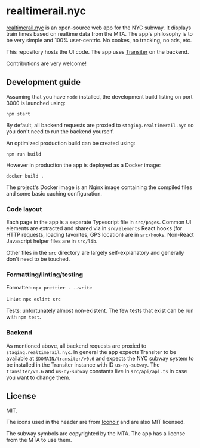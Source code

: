 # realtimerail.nyc

[realtimerail.nyc](https://realtimerail.nyc)
    is an open-source web app for the NYC subway.
It displays train times based on realtime data from the MTA.
The app's philosophy is to be very simple and 100% user-centric.
No cookes, no tracking, no ads, etc.

This repository hosts the UI code.
The app uses [Transiter](https://www.github.com/jamespfennell/transiter) on the backend.

Contributions are very welcome!

## Development guide

Assuming that you have `node` installed,
the development build listing on port 3000 is launched using:

```
npm start
```

By default, all backend requests are proxied to `staging.realtimerail.nyc`
    so you don't need to run the backend yourself.

An optimized production build can be created using:

```
npm run build
```

However in production the app is deployed as a Docker image:

```
docker build .
```

The project's Docker image is an Nginx image containing the compiled files
    and some basic caching configuration.

### Code layout

Each page in the app is a separate Typescript file in `src/pages`.
Common UI elements are extracted and shared via in `src/elements`
React hooks (for HTTP requests, loading favorites, GPS location) are in `src/hooks`.
Non-React Javascript helper files are in `src/lib`.

Other files in the `src` directory are largely self-explanatory and generally don't need to be touched.

### Formatting/linting/testing

Formatter: `npx prettier . --write`

Linter: `npx eslint src`

Tests: unfortunately almost non-existent.
    The few tests that exist can be run with `npm test`.

### Backend

As mentioned above, all backend requests are proxied to `staging.realtimerail.nyc`.
In general the app expects Transiter to be available at `$DOMAIN/transiter/v0.6`
    and expects the NYC subway system to be installed in the Transiter instance with ID `us-ny-subway`.
The `transiter/v0.6` and `us-ny-subway` constants live in `src/api/api.ts` in case you want to change them.

## License

MIT.

The icons used in the header are from [Iconoir](https://iconoir.com/) and are also MIT licensed.

The subway symbols are copyrighted by the MTA. The app has a license from the MTA to use them.
